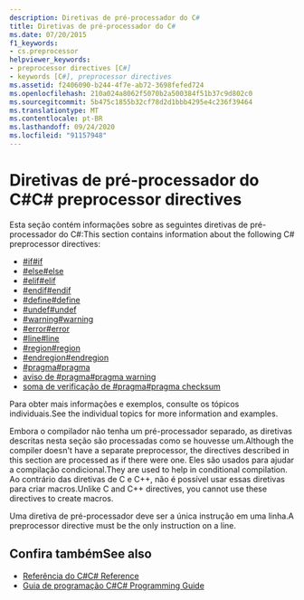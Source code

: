 ```yaml
---
description: Diretivas de pré-processador do C#
title: Diretivas de pré-processador do C#
ms.date: 07/20/2015
f1_keywords:
- cs.preprocessor
helpviewer_keywords:
- preprocessor directives [C#]
- keywords [C#], preprocessor directives
ms.assetid: f2406090-b244-4f7e-ab72-3698fefed724
ms.openlocfilehash: 210a024a8062f5070b2a500384f51b37c9d802c0
ms.sourcegitcommit: 5b475c1855b32cf78d2d1bbb4295e4c236f39464
ms.translationtype: MT
ms.contentlocale: pt-BR
ms.lasthandoff: 09/24/2020
ms.locfileid: "91157948"
---
```

# <a name="c-preprocessor-directives"></a><span data-ttu-id="cde2e-103">Diretivas de pré-processador do C#</span><span class="sxs-lookup"><span data-stu-id="cde2e-103">C# preprocessor directives</span></span>

<span data-ttu-id="cde2e-104">Esta seção contém informações sobre as seguintes diretivas de pré-processador do C#:</span><span class="sxs-lookup"><span data-stu-id="cde2e-104">This section contains information about the following C# preprocessor directives:</span></span>

- [<span data-ttu-id="cde2e-105">#if</span><span class="sxs-lookup"><span data-stu-id="cde2e-105">#if</span></span>](./preprocessor-if.md)
- [<span data-ttu-id="cde2e-106">#else</span><span class="sxs-lookup"><span data-stu-id="cde2e-106">#else</span></span>](./preprocessor-else.md)
- [<span data-ttu-id="cde2e-107">#elif</span><span class="sxs-lookup"><span data-stu-id="cde2e-107">#elif</span></span>](./preprocessor-elif.md)
- [<span data-ttu-id="cde2e-108">#endif</span><span class="sxs-lookup"><span data-stu-id="cde2e-108">#endif</span></span>](./preprocessor-endif.md)
- [<span data-ttu-id="cde2e-109">#define</span><span class="sxs-lookup"><span data-stu-id="cde2e-109">#define</span></span>](./preprocessor-define.md)
- [<span data-ttu-id="cde2e-110">#undef</span><span class="sxs-lookup"><span data-stu-id="cde2e-110">#undef</span></span>](./preprocessor-undef.md)
- [<span data-ttu-id="cde2e-111">#warning</span><span class="sxs-lookup"><span data-stu-id="cde2e-111">#warning</span></span>](./preprocessor-warning.md)
- [<span data-ttu-id="cde2e-112">#error</span><span class="sxs-lookup"><span data-stu-id="cde2e-112">#error</span></span>](./preprocessor-error.md)
- [<span data-ttu-id="cde2e-113">#line</span><span class="sxs-lookup"><span data-stu-id="cde2e-113">#line</span></span>](./preprocessor-line.md)
- [<span data-ttu-id="cde2e-114">#region</span><span class="sxs-lookup"><span data-stu-id="cde2e-114">#region</span></span>](./preprocessor-region.md)
- [<span data-ttu-id="cde2e-115">#endregion</span><span class="sxs-lookup"><span data-stu-id="cde2e-115">#endregion</span></span>](./preprocessor-endregion.md)
- [<span data-ttu-id="cde2e-116">#pragma</span><span class="sxs-lookup"><span data-stu-id="cde2e-116">#pragma</span></span>](./preprocessor-pragma.md)
- [<span data-ttu-id="cde2e-117">aviso de #pragma</span><span class="sxs-lookup"><span data-stu-id="cde2e-117">#pragma warning</span></span>](./preprocessor-pragma-warning.md)
- [<span data-ttu-id="cde2e-118">soma de verificação de #pragma</span><span class="sxs-lookup"><span data-stu-id="cde2e-118">#pragma checksum</span></span>](./preprocessor-pragma-checksum.md)

<span data-ttu-id="cde2e-119">Para obter mais informações e exemplos, consulte os tópicos individuais.</span><span class="sxs-lookup"><span data-stu-id="cde2e-119">See the individual topics for more information and examples.</span></span>

<span data-ttu-id="cde2e-120">Embora o compilador não tenha um pré-processador separado, as diretivas descritas nesta seção são processadas como se houvesse um.</span><span class="sxs-lookup"><span data-stu-id="cde2e-120">Although the compiler doesn't have a separate preprocessor, the directives described in this section are processed as if there were one.</span></span> <span data-ttu-id="cde2e-121">Eles são usados para ajudar a compilação condicional.</span><span class="sxs-lookup"><span data-stu-id="cde2e-121">They are used to help in conditional compilation.</span></span> <span data-ttu-id="cde2e-122">Ao contrário das diretivas de C e C++, não é possível usar essas diretivas para criar macros.</span><span class="sxs-lookup"><span data-stu-id="cde2e-122">Unlike C and C++ directives, you cannot use these directives to create macros.</span></span>

<span data-ttu-id="cde2e-123">Uma diretiva de pré-processador deve ser a única instrução em uma linha.</span><span class="sxs-lookup"><span data-stu-id="cde2e-123">A preprocessor directive must be the only instruction on a line.</span></span>

## <a name="see-also"></a><span data-ttu-id="cde2e-124">Confira também</span><span class="sxs-lookup"><span data-stu-id="cde2e-124">See also</span></span>

- [<span data-ttu-id="cde2e-125">Referência do C#</span><span class="sxs-lookup"><span data-stu-id="cde2e-125">C# Reference</span></span>](../index.md)
- [<span data-ttu-id="cde2e-126">Guia de programação C#</span><span class="sxs-lookup"><span data-stu-id="cde2e-126">C# Programming Guide</span></span>](../../programming-guide/index.md)
